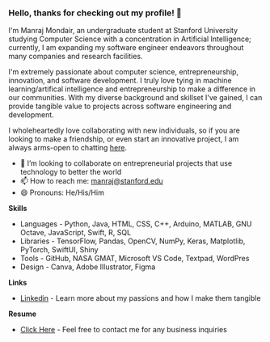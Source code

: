 ### Hello, thanks for checking out my profile! 👋

I'm Manraj Mondair, an undergraduate student at Stanford University studying Computer Science with a concentration in Artificial Intelligence; currently, I am expanding my software engineer endeavors throughout many companies and research facilities.

I'm extremely passionate about computer science, entrepreneurship, innovation, and software development. I truly love tying in machine learning/artifical intelligence and entrepreneurship to make a difference in our communities. With my diverse background and skillset I've gained, I can provide tangible value to projects across software engineering and development.

I wholeheartedly love collaborating with new individuals, so if you are looking to make a friendship, or even start an innovative project, I am always arms-open to chatting [here](https://calendly.com/manraj-mondair/30min).

- 🤝 I’m looking to collaborate on entrepreneurial projects that use technology to better the world
- 📫 How to reach me: manraj@stanford.edu
- 😄 Pronouns: He/His/Him

**Skills**
- Languages - Python, Java, HTML, CSS, C++, Arduino, MATLAB, GNU Octave, JavaScript, Swift, R, SQL
- Libraries - TensorFlow, Pandas, OpenCV, NumPy, Keras, Matplotlib, PyTorch, SwiftUI, Shiny
- Tools - GitHub, NASA GMAT, Microsoft VS Code, Textpad, WordPres
- Design - Canva, Adobe Illustrator, Figma

**Links**
- [Linkedin](https://www.linkedin.com/in/manrajmondair/) - Learn more about my passions and how I make them tangible

**Resume**
- [Click Here](https://drive.google.com/file/d/1iJh-71YRrTbEXripQUn2hp4ltYTvn889/view?usp=sharing) - Feel free to contact me for any business inquiries
